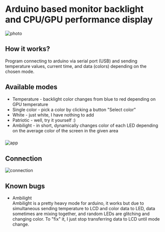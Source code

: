 # Arduino based monitor backlight and CPU/GPU performance display
![photo](https://user-images.githubusercontent.com/92518823/201471047-e6bfb90b-f147-4e55-b614-4cc33842591b.jpg)
## How it works?
Program connecting to arduino via serial port (USB) and sending temperature values, current time, and data (colors) depending on the chosen mode.
## Available modes
* Temperature - backlight color changes from blue to red depending on GPU temperature
* Single color - pick a color by clicking a button "Select color"
* White - just white, I have nothing to add
* Patriotic - well, try it yourself :)
* Ambilight - in short, dynamically changes color of each LED depending on the average color of the screen in the given area

###
![app](https://user-images.githubusercontent.com/92518823/201470841-2bd74fac-de7e-4d50-8f09-7f31d22ccdcf.png)

## Connection
![connection](https://user-images.githubusercontent.com/92518823/201472048-3e4b4e2d-323d-4baa-afa2-807f1f2e8ff8.png)
###

## Known bugs
* Ambilight <br />
Ambilight is a pretty heavy mode for arduino, it works but due to simultaneous sending temperature to LCD and color data to LED, data sometimes are mixing together, and random LEDs are glitching and changing color. To "fix" it, I just stop transferring data to LCD until mode change.
